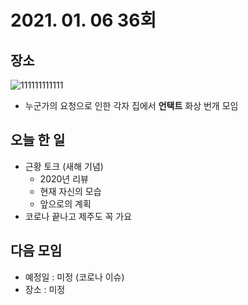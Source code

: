 # 2021. 01. 06 36회

## 장소
![111111111111](https://user-images.githubusercontent.com/21440957/99877955-2892b180-2c45-11eb-86f8-5b756ae2ddd5.PNG)
- 누군가의 요청으로 인한 각자 집에서 **언택트** 화상 번개 모임

## 오늘 한 일
- 근황 토크 (새해 기념)
    - 2020년 리뷰
    - 현재 자신의 모습
    - 앞으로의 계획
- 코로나 끝나고 제주도 꼭 가요

## 다음 모임 
- 예정일 : 미정 (코로나 이슈)
- 장소 : 미정
